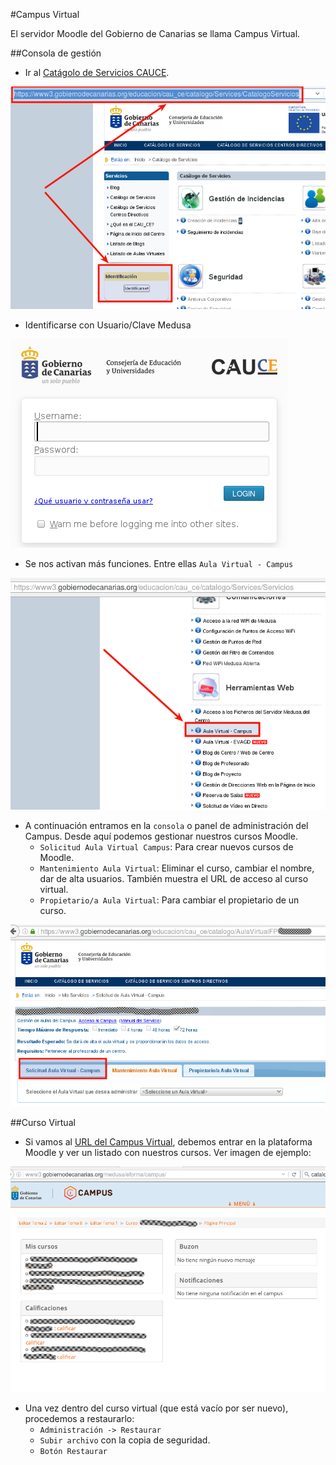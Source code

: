 
#Campus Virtual

El servidor Moodle del Gobierno de Canarias se llama Campus Virtual.


##Consola de gestión

* Ir al [Catágolo de Servicios CAUCE](https://www3.gobiernodecanarias.org/educacion/cau_ce/catalogo/Services/CatalogoServicios).

![campusvirtual-url.png](./images/campusvirtual-url.png)

* Identificarse con Usuario/Clave Medusa

![campusvirtual-login.png](./images/campusvirtual-login.png)

* Se nos activan más funciones. Entre ellas `Aula Virtual - Campus`

![campusvirtual-ir-a-la-consola.png](./images/campusvirtual-ir-a-la-consola.png)

* A continuación entramos en la `consola` o panel de administración del Campus.
Desde aquí podemos gestionar nuestros cursos Moodle.
    * `Solicitud Aula Virtual Campus`: Para crear nuevos cursos de Moodle.
    * `Mantenimiento Aula Virtual`: Eliminar el curso, cambiar el nombre,
    dar de alta usuarios. También muestra el URL de acceso al curso virtual.
    * `Propietario/a Aula Virtual`: Para cambiar el propietario de un curso.

![campusvirtual-consola.png](./images/campusvirtual-consola.png)

##Curso Virtual

* Si vamos al [URL del Campus Virtual](http://www3.gobiernodecanarias.org/medusa/eforma/campus/),
debemos entrar en la plataforma Moodle y ver un listado con nuestros cursos.
Ver imagen de ejemplo:

![campusvirtual-moodle.png](./images/campusvirtual-moodle.png)

* Una vez dentro del curso virtual (que está vacío por ser nuevo), procedemos
a restaurarlo:
    * `Administración -> Restaurar`
    * `Subir archivo` con la copia de seguridad.
    * `Botón Restaurar`
